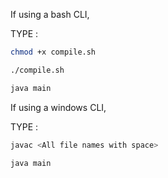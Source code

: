 If using a bash CLI, 

TYPE :
```bash
chmod +x compile.sh
```
```bash
./compile.sh
```
```bash
java main
```

If using a windows CLI,

TYPE :
```bash
javac <All file names with space>
```
```bash
java main
```
